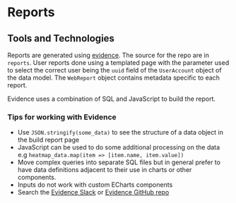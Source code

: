 # Reports

## Tools and Technologies

Reports are generated using [evidence](evidence.dev). The source for the repo
are in `reports`. User reports done using a templated page with the parameter
used to select the correct user being the `uuid` field of the `UserAccount`
object of the data model. The `WebReport` object contains metadata specific to
each report.

Evidence uses a combination of SQL and JavaScript to build the report.


### Tips for working with Evidence

- Use `JSON.stringify(some_data)` to see the structure of a data object in the
  build report page
- JavaScript can be used to do some additional processing on the data e.g
  `heatmap_data.map(item => [item.name, item.value])`
- Move complex queries into separate SQL files but in general prefer to have
  data definitions adjacent to their use in charts or other components.
- Inputs do not work with custom ECharts components
- Search the [Evidence Slack](evidencedev.slack.com) or
  [Evidence GitHub repo](https://github.com/evidence-dev/evidence/issues/1465)
